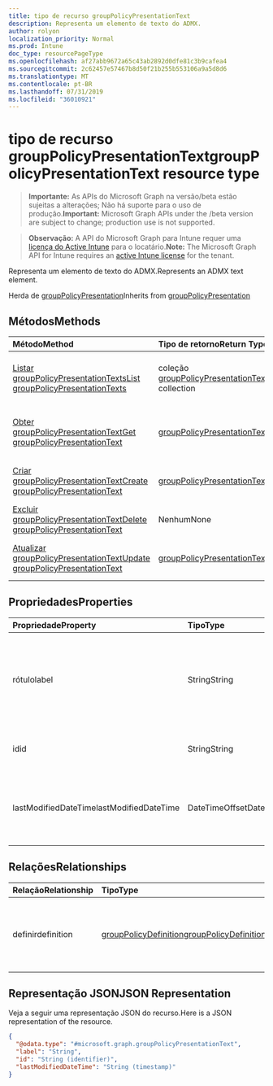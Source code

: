 ```yaml
---
title: tipo de recurso groupPolicyPresentationText
description: Representa um elemento de texto do ADMX.
author: rolyon
localization_priority: Normal
ms.prod: Intune
doc_type: resourcePageType
ms.openlocfilehash: af27abb9672a65c43ab2892d0dfe81c3b9cafea4
ms.sourcegitcommit: 2c62457e57467b8d50f21b255b553106a9a5d8d6
ms.translationtype: MT
ms.contentlocale: pt-BR
ms.lasthandoff: 07/31/2019
ms.locfileid: "36010921"
---
```

# <a name="grouppolicypresentationtext-resource-type"></a><span data-ttu-id="83fb5-103">tipo de recurso groupPolicyPresentationText</span><span class="sxs-lookup"><span data-stu-id="83fb5-103">groupPolicyPresentationText resource type</span></span>

> <span data-ttu-id="83fb5-104">**Importante:** As APIs do Microsoft Graph na versão/beta estão sujeitas a alterações; Não há suporte para o uso de produção.</span><span class="sxs-lookup"><span data-stu-id="83fb5-104">**Important:** Microsoft Graph APIs under the /beta version are subject to change; production use is not supported.</span></span>

> <span data-ttu-id="83fb5-105">**Observação:** A API do Microsoft Graph para Intune requer uma [licença do Active Intune](https://go.microsoft.com/fwlink/?linkid=839381) para o locatário.</span><span class="sxs-lookup"><span data-stu-id="83fb5-105">**Note:** The Microsoft Graph API for Intune requires an [active Intune license](https://go.microsoft.com/fwlink/?linkid=839381) for the tenant.</span></span>

<span data-ttu-id="83fb5-106">Representa um elemento de texto do ADMX.</span><span class="sxs-lookup"><span data-stu-id="83fb5-106">Represents an ADMX text element.</span></span>


<span data-ttu-id="83fb5-107">Herda de [groupPolicyPresentation](../resources/intune-grouppolicy-grouppolicypresentation.md)</span><span class="sxs-lookup"><span data-stu-id="83fb5-107">Inherits from [groupPolicyPresentation](../resources/intune-grouppolicy-grouppolicypresentation.md)</span></span>

## <a name="methods"></a><span data-ttu-id="83fb5-108">Métodos</span><span class="sxs-lookup"><span data-stu-id="83fb5-108">Methods</span></span>
|<span data-ttu-id="83fb5-109">Método</span><span class="sxs-lookup"><span data-stu-id="83fb5-109">Method</span></span>|<span data-ttu-id="83fb5-110">Tipo de retorno</span><span class="sxs-lookup"><span data-stu-id="83fb5-110">Return Type</span></span>|<span data-ttu-id="83fb5-111">Descrição</span><span class="sxs-lookup"><span data-stu-id="83fb5-111">Description</span></span>|
|:---|:---|:---|
|[<span data-ttu-id="83fb5-112">Listar groupPolicyPresentationTexts</span><span class="sxs-lookup"><span data-stu-id="83fb5-112">List groupPolicyPresentationTexts</span></span>](../api/intune-grouppolicy-grouppolicypresentationtext-list.md)|<span data-ttu-id="83fb5-113">coleção [groupPolicyPresentationText](../resources/intune-grouppolicy-grouppolicypresentationtext.md)</span><span class="sxs-lookup"><span data-stu-id="83fb5-113">[groupPolicyPresentationText](../resources/intune-grouppolicy-grouppolicypresentationtext.md) collection</span></span>|<span data-ttu-id="83fb5-114">Listar Propriedades e relações dos objetos [groupPolicyPresentationText](../resources/intune-grouppolicy-grouppolicypresentationtext.md) .</span><span class="sxs-lookup"><span data-stu-id="83fb5-114">List properties and relationships of the [groupPolicyPresentationText](../resources/intune-grouppolicy-grouppolicypresentationtext.md) objects.</span></span>|
|[<span data-ttu-id="83fb5-115">Obter groupPolicyPresentationText</span><span class="sxs-lookup"><span data-stu-id="83fb5-115">Get groupPolicyPresentationText</span></span>](../api/intune-grouppolicy-grouppolicypresentationtext-get.md)|[<span data-ttu-id="83fb5-116">groupPolicyPresentationText</span><span class="sxs-lookup"><span data-stu-id="83fb5-116">groupPolicyPresentationText</span></span>](../resources/intune-grouppolicy-grouppolicypresentationtext.md)|<span data-ttu-id="83fb5-117">Leia as propriedades e as relações do objeto [groupPolicyPresentationText](../resources/intune-grouppolicy-grouppolicypresentationtext.md) .</span><span class="sxs-lookup"><span data-stu-id="83fb5-117">Read properties and relationships of the [groupPolicyPresentationText](../resources/intune-grouppolicy-grouppolicypresentationtext.md) object.</span></span>|
|[<span data-ttu-id="83fb5-118">Criar groupPolicyPresentationText</span><span class="sxs-lookup"><span data-stu-id="83fb5-118">Create groupPolicyPresentationText</span></span>](../api/intune-grouppolicy-grouppolicypresentationtext-create.md)|[<span data-ttu-id="83fb5-119">groupPolicyPresentationText</span><span class="sxs-lookup"><span data-stu-id="83fb5-119">groupPolicyPresentationText</span></span>](../resources/intune-grouppolicy-grouppolicypresentationtext.md)|<span data-ttu-id="83fb5-120">Criar um novo objeto [groupPolicyPresentationText](../resources/intune-grouppolicy-grouppolicypresentationtext.md) .</span><span class="sxs-lookup"><span data-stu-id="83fb5-120">Create a new [groupPolicyPresentationText](../resources/intune-grouppolicy-grouppolicypresentationtext.md) object.</span></span>|
|[<span data-ttu-id="83fb5-121">Excluir groupPolicyPresentationText</span><span class="sxs-lookup"><span data-stu-id="83fb5-121">Delete groupPolicyPresentationText</span></span>](../api/intune-grouppolicy-grouppolicypresentationtext-delete.md)|<span data-ttu-id="83fb5-122">Nenhum</span><span class="sxs-lookup"><span data-stu-id="83fb5-122">None</span></span>|<span data-ttu-id="83fb5-123">Exclui [groupPolicyPresentationText](../resources/intune-grouppolicy-grouppolicypresentationtext.md).</span><span class="sxs-lookup"><span data-stu-id="83fb5-123">Deletes a [groupPolicyPresentationText](../resources/intune-grouppolicy-grouppolicypresentationtext.md).</span></span>|
|[<span data-ttu-id="83fb5-124">Atualizar groupPolicyPresentationText</span><span class="sxs-lookup"><span data-stu-id="83fb5-124">Update groupPolicyPresentationText</span></span>](../api/intune-grouppolicy-grouppolicypresentationtext-update.md)|[<span data-ttu-id="83fb5-125">groupPolicyPresentationText</span><span class="sxs-lookup"><span data-stu-id="83fb5-125">groupPolicyPresentationText</span></span>](../resources/intune-grouppolicy-grouppolicypresentationtext.md)|<span data-ttu-id="83fb5-126">Atualiza as propriedades de um objeto [groupPolicyPresentationText](../resources/intune-grouppolicy-grouppolicypresentationtext.md) .</span><span class="sxs-lookup"><span data-stu-id="83fb5-126">Update the properties of a [groupPolicyPresentationText](../resources/intune-grouppolicy-grouppolicypresentationtext.md) object.</span></span>|

## <a name="properties"></a><span data-ttu-id="83fb5-127">Propriedades</span><span class="sxs-lookup"><span data-stu-id="83fb5-127">Properties</span></span>
|<span data-ttu-id="83fb5-128">Propriedade</span><span class="sxs-lookup"><span data-stu-id="83fb5-128">Property</span></span>|<span data-ttu-id="83fb5-129">Tipo</span><span class="sxs-lookup"><span data-stu-id="83fb5-129">Type</span></span>|<span data-ttu-id="83fb5-130">Descrição</span><span class="sxs-lookup"><span data-stu-id="83fb5-130">Description</span></span>|
|:---|:---|:---|
|<span data-ttu-id="83fb5-131">rótulo</span><span class="sxs-lookup"><span data-stu-id="83fb5-131">label</span></span>|<span data-ttu-id="83fb5-132">String</span><span class="sxs-lookup"><span data-stu-id="83fb5-132">String</span></span>|<span data-ttu-id="83fb5-133">Rótulo de texto localizado para qualquer entidade de apresentação.</span><span class="sxs-lookup"><span data-stu-id="83fb5-133">Localized text label for any presentation entity.</span></span> <span data-ttu-id="83fb5-134">O valor padrão é vazio.</span><span class="sxs-lookup"><span data-stu-id="83fb5-134">The default value is empty.</span></span> <span data-ttu-id="83fb5-135">Herdado de [groupPolicyPresentation](../resources/intune-grouppolicy-grouppolicypresentation.md)</span><span class="sxs-lookup"><span data-stu-id="83fb5-135">Inherited from [groupPolicyPresentation](../resources/intune-grouppolicy-grouppolicypresentation.md)</span></span>|
|<span data-ttu-id="83fb5-136">id</span><span class="sxs-lookup"><span data-stu-id="83fb5-136">id</span></span>|<span data-ttu-id="83fb5-137">String</span><span class="sxs-lookup"><span data-stu-id="83fb5-137">String</span></span>|<span data-ttu-id="83fb5-138">Chave da entidade.</span><span class="sxs-lookup"><span data-stu-id="83fb5-138">Key of the entity.</span></span> <span data-ttu-id="83fb5-139">Herdado de [groupPolicyPresentation](../resources/intune-grouppolicy-grouppolicypresentation.md)</span><span class="sxs-lookup"><span data-stu-id="83fb5-139">Inherited from [groupPolicyPresentation](../resources/intune-grouppolicy-grouppolicypresentation.md)</span></span>|
|<span data-ttu-id="83fb5-140">lastModifiedDateTime</span><span class="sxs-lookup"><span data-stu-id="83fb5-140">lastModifiedDateTime</span></span>|<span data-ttu-id="83fb5-141">DateTimeOffset</span><span class="sxs-lookup"><span data-stu-id="83fb5-141">DateTimeOffset</span></span>|<span data-ttu-id="83fb5-142">A data e a hora em que a entidade foi modificada pela última vez.</span><span class="sxs-lookup"><span data-stu-id="83fb5-142">The date and time the entity was last modified.</span></span> <span data-ttu-id="83fb5-143">Herdado de [groupPolicyPresentation](../resources/intune-grouppolicy-grouppolicypresentation.md)</span><span class="sxs-lookup"><span data-stu-id="83fb5-143">Inherited from [groupPolicyPresentation](../resources/intune-grouppolicy-grouppolicypresentation.md)</span></span>|

## <a name="relationships"></a><span data-ttu-id="83fb5-144">Relações</span><span class="sxs-lookup"><span data-stu-id="83fb5-144">Relationships</span></span>
|<span data-ttu-id="83fb5-145">Relação</span><span class="sxs-lookup"><span data-stu-id="83fb5-145">Relationship</span></span>|<span data-ttu-id="83fb5-146">Tipo</span><span class="sxs-lookup"><span data-stu-id="83fb5-146">Type</span></span>|<span data-ttu-id="83fb5-147">Descrição</span><span class="sxs-lookup"><span data-stu-id="83fb5-147">Description</span></span>|
|:---|:---|:---|
|<span data-ttu-id="83fb5-148">definir</span><span class="sxs-lookup"><span data-stu-id="83fb5-148">definition</span></span>|[<span data-ttu-id="83fb5-149">groupPolicyDefinition</span><span class="sxs-lookup"><span data-stu-id="83fb5-149">groupPolicyDefinition</span></span>](../resources/intune-grouppolicy-grouppolicydefinition.md)|<span data-ttu-id="83fb5-150">A definição de política de grupo associada à apresentação.</span><span class="sxs-lookup"><span data-stu-id="83fb5-150">The group policy definition associated with the presentation.</span></span> <span data-ttu-id="83fb5-151">Herdado de [groupPolicyPresentation](../resources/intune-grouppolicy-grouppolicypresentation.md)</span><span class="sxs-lookup"><span data-stu-id="83fb5-151">Inherited from [groupPolicyPresentation](../resources/intune-grouppolicy-grouppolicypresentation.md)</span></span>|

## <a name="json-representation"></a><span data-ttu-id="83fb5-152">Representação JSON</span><span class="sxs-lookup"><span data-stu-id="83fb5-152">JSON Representation</span></span>
<span data-ttu-id="83fb5-153">Veja a seguir uma representação JSON do recurso.</span><span class="sxs-lookup"><span data-stu-id="83fb5-153">Here is a JSON representation of the resource.</span></span>
<!-- {
  "blockType": "resource",
  "keyProperty": "id",
  "@odata.type": "microsoft.graph.groupPolicyPresentationText"
}
-->
``` json
{
  "@odata.type": "#microsoft.graph.groupPolicyPresentationText",
  "label": "String",
  "id": "String (identifier)",
  "lastModifiedDateTime": "String (timestamp)"
}
```






